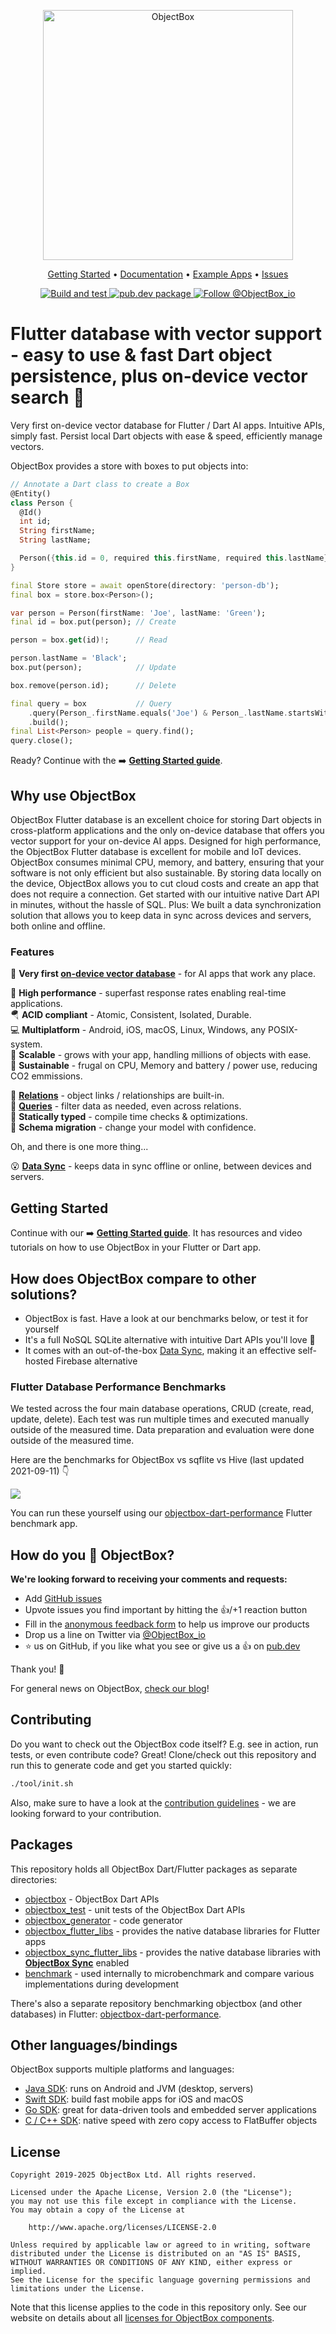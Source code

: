 <p align="center">
  <picture>
    <img src="https://raw.githubusercontent.com/objectbox/objectbox-dart/main/.github/logo.png" alt="ObjectBox" width="400px">
  </picture>
</p>

<p align="center">
  <a href="https://docs.objectbox.io/getting-started">Getting Started</a> •
  <a href="https://docs.objectbox.io">Documentation</a> •
  <a href="https://github.com/objectbox/objectbox-dart/tree/main/objectbox/example">Example Apps</a> •
  <a href="https://github.com/objectbox/objectbox-dart/issues">Issues</a>
</p>

<p align="center">
  <a href="https://github.com/objectbox/objectbox-dart/actions/workflows/test.yml">
    <img src="https://github.com/objectbox/objectbox-dart/actions/workflows/test.yml/badge.svg" alt="Build and test">
  </a>
  <a href="https://pub.dev/packages/objectbox">
    <img src="https://img.shields.io/pub/v/objectbox.svg?label=pub.dev&logo=dart&style=flat-square" alt="pub.dev package">
  </a>
  <a href="https://twitter.com/ObjectBox_io">
    <img src="https://img.shields.io/twitter/follow/objectbox_io?color=%20%2300aced&logo=twitter&style=flat-square" alt="Follow @ObjectBox_io">
  </a>
</p>

# Flutter database with vector support - easy to use & fast Dart object persistence, plus on-device vector search 💙

Very first on-device vector database for Flutter / Dart AI apps. Intuitive APIs, simply fast. 
Persist local Dart objects with ease & speed, efficiently manage vectors.

ObjectBox provides a store with boxes to put objects into:

```dart
// Annotate a Dart class to create a Box
@Entity()
class Person {
  @Id()
  int id;
  String firstName;
  String lastName;

  Person({this.id = 0, required this.firstName, required this.lastName});
}

final Store store = await openStore(directory: 'person-db');
final box = store.box<Person>();

var person = Person(firstName: 'Joe', lastName: 'Green');
final id = box.put(person); // Create

person = box.get(id)!;      // Read

person.lastName = 'Black';
box.put(person);            // Update

box.remove(person.id);      // Delete

final query = box           // Query
    .query(Person_.firstName.equals('Joe') & Person_.lastName.startsWith('B'))
    .build();
final List<Person> people = query.find();
query.close();
```

Ready? Continue with the ➡️ **[Getting Started guide](https://docs.objectbox.io/getting-started)**.

## Why use ObjectBox

ObjectBox Flutter database is an excellent choice for storing Dart objects in cross-platform
applications and the only on-device database that offers you vector support for your on-device AI apps.
Designed for high performance, the ObjectBox Flutter database is excellent for mobile
and IoT devices. ObjectBox consumes minimal CPU, memory, and battery, ensuring that your software is
not only efficient but also sustainable. By storing data locally on the device, ObjectBox allows you
to cut cloud costs and create an app that does not require a connection. Get started with our
intuitive native Dart API in minutes, without the hassle of SQL.
Plus: We built a data synchronization solution that allows you to keep data in sync across devices
and servers, both online and offline.

### Features

🏁 **Very first [on-device vector database](https://docs.objectbox.io/on-device-ann-vector-search)** - for AI apps that work any place.

🏁 **High performance** - superfast response rates enabling real-time applications.\
🪂 **ACID compliant** - Atomic, Consistent, Isolated, Durable.\
💻 **Multiplatform** - Android, iOS, macOS, Linux, Windows, any POSIX-system.\
🌱 **Scalable** - grows with your app, handling millions of objects with ease.\
💚 **Sustainable** - frugal on CPU, Memory and battery / power use, reducing CO2 emmissions.

🔗 **[Relations](https://docs.objectbox.io/relations)** - object links / relationships are built-in.\
💐 **[Queries](https://docs.objectbox.io/queries)** - filter data as needed, even across relations.\
🦮 **Statically typed** - compile time checks & optimizations.\
📃 **Schema migration** - change your model with confidence.

Oh, and there is one more thing...

😮 [**Data Sync**](https://objectbox.io/sync/) - keeps data in sync offline or online, between devices and servers.

## Getting Started

Continue with our ➡️ **[Getting Started guide](https://docs.objectbox.io/getting-started)**. It has resources and video tutorials on how to use ObjectBox in your Flutter or Dart app.

## How does ObjectBox compare to other solutions?

- ObjectBox is fast. Have a look at our benchmarks below, or test it for yourself
- It's a full NoSQL SQLite alternative with intuitive Dart APIs you'll love 💙
- It comes with an out-of-the-box [Data Sync](https://objectbox.io/sync/), making it an effective self-hosted Firebase alternative

### Flutter Database Performance Benchmarks

We tested across the four main database operations, CRUD (create, read, update, delete). Each test was run multiple times and executed  manually outside of the measured time. Data preparation and evaluation were done outside of the measured time. 

Here are the benchmarks for ObjectBox vs sqflite vs Hive (last updated 2021-09-11) 👇

![](https://raw.githubusercontent.com/objectbox/objectbox-dart/main/.github/benchmarks.png)

You can run these yourself using our [objectbox-dart-performance](https://github.com/objectbox/objectbox-dart-performance) Flutter benchmark app.

## How do you 💙 ObjectBox?

**We're looking forward to receiving your comments and requests:**

- Add [GitHub issues](https://github.com/objectbox/objectbox-dart/issues)
- Upvote issues you find important by hitting the 👍/+1 reaction button
- Fill in the [anonymous feedback form](https://forms.gle/s2L1YH32nwjgs4s4A) to help us improve our products
- Drop us a line on Twitter via [@ObjectBox_io](https://twitter.com/ObjectBox_io/)
- ⭐ us on GitHub, if you like what you see or give us a 👍 on [pub.dev](https://pub.dev/packages/objectbox)

Thank you! 🙏

For general news on ObjectBox, [check our blog](https://objectbox.io/blog)!

## Contributing

Do you want to check out the ObjectBox code itself? E.g. see in action, run tests, or even contribute code?
Great! Clone/check out this repository and run this to generate code and get you started quickly:

```bash
./tool/init.sh
```

Also, make sure to have a look at the [contribution guidelines](CONTRIBUTING.md) - we are looking forward to your contribution.

## Packages

This repository holds all ObjectBox Dart/Flutter packages as separate directories:

- [objectbox](objectbox) - ObjectBox Dart APIs
- [objectbox_test](objectbox_test) - unit tests of the ObjectBox Dart APIs
- [objectbox_generator](generator) - code generator
- [objectbox_flutter_libs](flutter_libs) - provides the native database libraries for Flutter apps
- [objectbox_sync_flutter_libs](sync_flutter_libs) - provides the native database libraries with [**ObjectBox Sync**](https://objectbox.io/sync/) enabled
- [benchmark](benchmark) - used internally to microbenchmark and compare various implementations during development

There's also a separate repository benchmarking objectbox (and other databases) in Flutter: 
[objectbox-dart-performance](https://github.com/objectbox/objectbox-dart-performance).

## Other languages/bindings

ObjectBox supports multiple platforms and languages: 

- [Java SDK](https://github.com/objectbox/objectbox-java): runs on Android and JVM (desktop, servers)
- [Swift SDK](https://github.com/objectbox/objectbox-swift): build fast mobile apps for iOS and macOS
- [Go SDK](https://github.com/objectbox/objectbox-go): great for data-driven tools and embedded server applications
- [C / C++ SDK](https://github.com/objectbox/objectbox-c): native speed with zero copy access to FlatBuffer objects

## License

```text
Copyright 2019-2025 ObjectBox Ltd. All rights reserved.

Licensed under the Apache License, Version 2.0 (the "License");
you may not use this file except in compliance with the License.
You may obtain a copy of the License at

    http://www.apache.org/licenses/LICENSE-2.0

Unless required by applicable law or agreed to in writing, software
distributed under the License is distributed on an "AS IS" BASIS,
WITHOUT WARRANTIES OR CONDITIONS OF ANY KIND, either express or implied.
See the License for the specific language governing permissions and
limitations under the License.
```

Note that this license applies to the code in this repository only.
See our website on details about all [licenses for ObjectBox components](https://objectbox.io/faq/#license-pricing).
